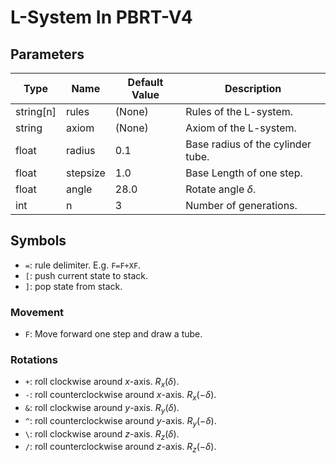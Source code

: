 # L-System In PBRT-V4


## Parameters

| Type | Name | Default Value | Description |
|------|------|---------------|-------------|
| string[n] | rules | (None) | Rules of the L-system.  |
| string | axiom | (None) | Axiom of the L-system.  |
| float | radius | 0.1 | Base radius of the cylinder tube. |
| float | stepsize | 1.0 | Base Length of one step. |
| float | angle | 28.0 | Rotate angle $\delta$. |
| int | n | 3 | Number of generations. |

## Symbols
- `=`: rule delimiter. E.g. `F=F+XF`.
- `[`: push current state to stack.
- `]`: pop state from stack.

### Movement
- `F`: Move forward one step and draw a tube. 

### Rotations
- `+`: roll clockwise around $x$-axis. $R_x(\delta)$. 
- `-`: roll counterclockwise around $x$-axis. $R_x(-\delta)$. 
- `&`: roll clockwise around $y$-axis. $R_y(\delta)$. 
- `^`: roll counterclockwise around $y$-axis. $R_y(-\delta)$. 
- `\`: roll clockwise around $z$-axis. $R_z(\delta)$. 
- `/`: roll counterclockwise around $z$-axis. $R_z(-\delta)$. 